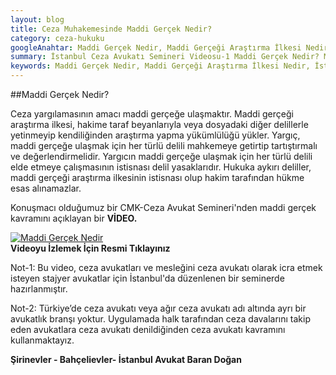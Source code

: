 ```yaml
---
layout: blog
title: Ceza Muhakemesinde Maddi Gerçek Nedir?
category: ceza-hukuku
googleAnahtar: Maddi Gerçek Nedir, Maddi Gerçeği Araştırma İlkesi Nedir, İstanbul avukat, ceza avukatı, ağır ceza avukatı, istanbul avukat, istanbul ceza avukatı
summary: İstanbul Ceza Avukatı Semineri Videosu-1 Maddi Gerçek Nedir? Maddi Gerçeği Araştırma İlkesi Nedir?  Ceza avukatlarına ve mesleğini ceza avukatı olarak icra etmek isteyen stajyer avukatlara yönelik İstanbul'da verdiğimiz mesleki seminer videosu
keywords: Maddi Gerçek Nedir, Maddi Gerçeği Araştırma İlkesi Nedir, İstanbul avukat, ceza avukatı, ağır ceza avukatı, istanbul avukat, istanbul ceza avukatı
---
```


##Maddi Gerçek Nedir? 

Ceza yargılamasının amacı maddi gerçeğe ulaşmaktır. Maddi gerçeği araştırma ilkesi, hakime taraf beyanlarıyla veya dosyadaki diğer delillerle yetinmeyip kendiliğinden araştırma yapma yükümlülüğü yükler. Yargıç, maddi gerçeğe ulaşmak için her türlü delili mahkemeye getirtip tartıştırmalı ve değerlendirmelidir. Yargıcın maddi gerçeğe ulaşmak için her türlü delili elde etmeye çalışmasının istisnası delil yasaklarıdır. Hukuka aykırı deliller, maddi gerçeği araştırma ilkesinin istisnası olup hakim tarafından hükme esas alınamazlar. 

Konuşmacı olduğumuz bir CMK-Ceza Avukat Semineri'nden maddi gerçek kavramını açıklayan bir **VİDEO.** 

[![Maddi Gerçek Nedir](https://i.ytimg.com/vi/UW4D_SODeXQ/hqdefault.jpg)](https://youtu.be/4E7vF4TsPos "CMK Avukat Seminer Videosu")     
**Videoyu İzlemek İçin Resmi Tıklayınız**



Not-1: Bu video, ceza avukatları ve mesleğini ceza avukatı olarak icra etmek isteyen stajyer avukatlar için İstanbul'da düzenlenen bir seminerde hazırlanmıştır.

Not-2: Türkiye’de ceza avukatı veya ağır ceza avukatı adı altında ayrı bir avukatlık branşı yoktur. Uygulamada halk tarafından ceza davalarını takip eden avukatlara ceza avukatı denildiğinden ceza avukatı kavramını kullanmaktayız.

**Şirinevler - Bahçelievler- İstanbul Avukat Baran Doğan**
